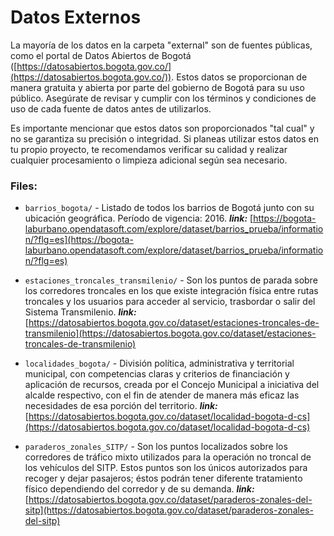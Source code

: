 # Datos Externos

La mayoría de los datos en la carpeta "external" son de fuentes públicas, como el portal de Datos Abiertos de Bogotá ([https://datosabiertos.bogota.gov.co/](https://datosabiertos.bogota.gov.co/)). Estos datos se proporcionan de manera gratuita y abierta por parte del gobierno de Bogotá para su uso público. Asegúrate de revisar y cumplir con los términos y condiciones de uso de cada fuente de datos antes de utilizarlos.

Es importante mencionar que estos datos son proporcionados "tal cual" y no se garantiza su precisión o integridad. Si planeas utilizar estos datos en tu propio proyecto, te recomendamos verificar su calidad y realizar cualquier procesamiento o limpieza adicional según sea necesario.

### Files:

- `barrios_bogota/` - Listado de todos los barrios de Bogotá junto con su ubicación geográfica. Período de vigencia: 2016. 
**_link:_** [https://bogota-laburbano.opendatasoft.com/explore/dataset/barrios_prueba/information/?flg=es](https://bogota-laburbano.opendatasoft.com/explore/dataset/barrios_prueba/information/?flg=es)

- `estaciones_troncales_transmilenio/` - Son los puntos de parada sobre los corredores troncales en los que existe integración física entre rutas troncales y los usuarios para acceder al servicio, trasbordar o salir del Sistema Transmilenio. **_link:_** [https://datosabiertos.bogota.gov.co/dataset/estaciones-troncales-de-transmilenio](https://datosabiertos.bogota.gov.co/dataset/estaciones-troncales-de-transmilenio)

- `localidades_bogota/` - División política, administrativa y territorial municipal, con competencias claras y criterios de financiación y aplicación de recursos, creada por el Concejo Municipal a iniciativa del alcalde respectivo, con el fin de atender de manera más eficaz las necesidades de esa porción del territorio. **_link:_** [https://datosabiertos.bogota.gov.co/dataset/localidad-bogota-d-cs](https://datosabiertos.bogota.gov.co/dataset/localidad-bogota-d-cs)

- `paraderos_zonales_SITP/` - Son los puntos localizados sobre los corredores de tráfico mixto utilizados para la operación no troncal de los vehículos del SITP. Estos puntos son los únicos autorizados para recoger y dejar pasajeros; éstos podrán tener diferente tratamiento físico dependiendo del corredor y de su demanda. **_link:_** [https://datosabiertos.bogota.gov.co/dataset/paraderos-zonales-del-sitp](https://datosabiertos.bogota.gov.co/dataset/paraderos-zonales-del-sitp)